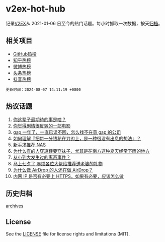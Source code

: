 # v2ex-hot-hub

 记录[V2EX](https://www.v2ex.com/)从 2021-01-06 日至今的热门话题。每小时抓取一次数据，按天[归档](archives)。
 
 ## 相关项目

- [GitHub热榜](https://github.com/snaildev/github-hot-hub)
- [知乎热榜](https://github.com/snaildev/zhihu-hot-hub)
- [微博热榜](https://github.com/snaildev/weibo-hot-hub)
- [头条热榜](https://github.com/snaildev/toutiao-hot-hub)
- [抖音热榜](https://github.com/snaildev/douyin-hot-hub)


 `更新时间：2024-08-07 14:11:19 +0800`

## 热议话题

1. [你这辈子最期待的事是啥？](https://www.v2ex.com/t/1063046)
1. [你觉得剧情很反转的一部电影](https://www.v2ex.com/t/1063013)
1. [gap 一年了，一直已读不回，怎么找不在意 gap 的公司](https://www.v2ex.com/t/1062929)
1. [如何理解『把每一分钱花在刀刃上，是一种很没有出息的想法』？](https://www.v2ex.com/t/1063094)
1. [新手求推荐 NAS](https://www.v2ex.com/t/1062959)
1. [为什么有的人穿凉鞋要穿袜子，尤其是在南方这种夏天经常下雨的地方](https://www.v2ex.com/t/1063092)
1. [从小到大发生过的离奇事件？](https://www.v2ex.com/t/1063089)
1. [马上七夕了,麻烦各位大佬给推荐送老婆的礼物](https://www.v2ex.com/t/1063151)
1. [为什么做 AirDrop 的人还在做 AirDrop？](https://www.v2ex.com/t/1063011)
1. [内网 IP 是否有必要上 HTTPS，如果有必要，应该怎么做](https://www.v2ex.com/t/1063038)

## 历史归档

[archives](archives)

## License

See the [LICENSE](LICENSE) file for license rights and limitations (MIT).
